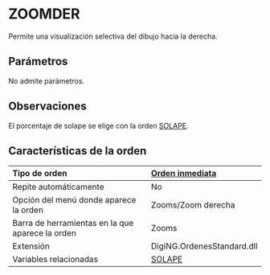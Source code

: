 # ZOOMDER

Permite una visualización selectiva del dibujo hacia la derecha.

## Parámetros

No admite parámetros.

## Observaciones

El porcentaje de solape se elige con la orden [SOLAPE](/digi3d-net/referencia/digi3d.net/ventana-de-dibujo/ordenes/z/SOLAPE.html).

## Características de la orden

| Tipo de orden | [Orden inmediata](zoomder.md) |
| :--- | :--- |
| Repite automáticamente | No |
| Opción del menú donde aparece la orden | Zooms/Zoom derecha |
| Barra de herramientas en la que aparece la orden | Zooms |
| Extensión | DigiNG.OrdenesStandard.dll |
| Variables relacionadas | [SOLAPE](/digi3d-net/referencia/digi3d.net/ventana-de-dibujo/ordenes/z/SOLAPE.html) |

